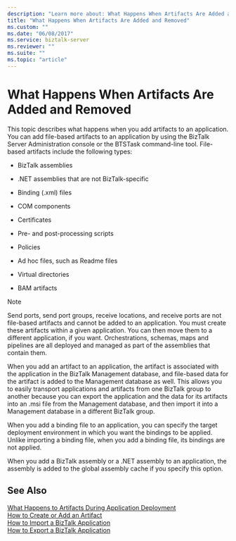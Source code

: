 ```yaml
---
description: "Learn more about: What Happens When Artifacts Are Added and Removed"
title: "What Happens When Artifacts Are Added and Removed"
ms.custom: ""
ms.date: "06/08/2017"
ms.service: biztalk-server
ms.reviewer: ""
ms.suite: ""
ms.topic: "article"
---
```

# What Happens When Artifacts Are Added and Removed
This topic describes what happens when you add artifacts to an application. You can add file-based artifacts to an application by using the BizTalk Server Administration console or the BTSTask command-line tool. File-based artifacts include the following types:  
  
-   BizTalk assemblies  
  
-   .NET assemblies that are not BizTalk-specific  
  
-   Binding (.xml) files  
  
-   COM components  
  
-   Certificates  
  
-   Pre- and post-processing scripts  
  
-   Policies  
  
-   Ad hoc files, such as Readme files  
  
-   Virtual directories  
  
-   BAM artifacts  
  
> [!NOTE]
>  Send ports, send port groups, receive locations, and receive ports are not file-based artifacts and cannot be added to an application. You must create these artifacts within a given application. You can then move them to a different application, if you want. Orchestrations, schemas, maps and pipelines are all deployed and managed as part of the assemblies that contain them.  
  
 When you add an artifact to an application, the artifact is associated with the application in the BizTalk Management database, and file-based data for the artifact is added to the Management database as well. This allows you to easily transport applications and artifacts from one BizTalk group to another because you can export the application and the data for its artifacts into an .msi file from the Management database, and then import it into a Management database in a different BizTalk group.  
  
 When you add a binding file to an application, you can specify the target deployment environment in which you want the bindings to be applied. Unlike importing a binding file, when you add a binding file, its bindings are not applied.  
  
 When you add a BizTalk assembly or a .NET assembly to an application, the assembly is added to the global assembly cache if you specify this option.  
  
## See Also  
 [What Happens to Artifacts During Application Deployment](../core/what-happens-to-artifacts-during-application-deployment.md)   
 [How to Create or Add an Artifact](../core/how-to-create-or-add-an-artifact.md)   
 [How to Import a BizTalk Application](../core/how-to-import-a-biztalk-application.md)   
 [How to Export a BizTalk Application](../core/how-to-export-a-biztalk-application.md)

